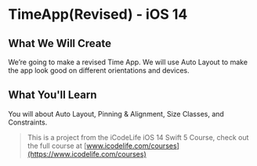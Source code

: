 # TimeApp(Revised) - iOS 14

## What We Will Create

We’re going to make a revised Time App. We will use Auto Layout to make the app look good on different orientations and devices. 

## What You'll Learn

You will about Auto Layout, Pinning & Alignment, Size Classes, and Constraints.




>This is a project from the iCodeLife iOS 14 Swift 5 Course, check out the full course at [www.icodelife.com/courses](https://www.icodelife.com/courses)
